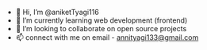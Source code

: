 - 👋 Hi, I’m @aniketTyagi116
- 🌱 I’m currently learning web development (frontend)
- 💞️ I’m looking to collaborate on open source projects
- 📫 connect with me on email - annityagi133@gmail.com

<!---
aniketTyagi116/aniketTyagi116 is a ✨ special ✨ repository because its `README.md` (this file) appears on your GitHub profile.
You can click the Preview link to take a look at your changes.
--->
